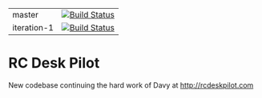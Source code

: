 |   |   |
| - | - |
| master      | [![Build Status](https://travis-ci.org/Dustify/RC-Desk-Pilot.svg?branch=master)](https://travis-ci.org/Dustify/RC-Desk-Pilot)      |
| iteration-1 | [![Build Status](https://travis-ci.org/Dustify/RC-Desk-Pilot.svg?branch=iteration-1)](https://travis-ci.org/Dustify/RC-Desk-Pilot) |

# RC Desk Pilot
New codebase continuing the hard work of Davy at http://rcdeskpilot.com